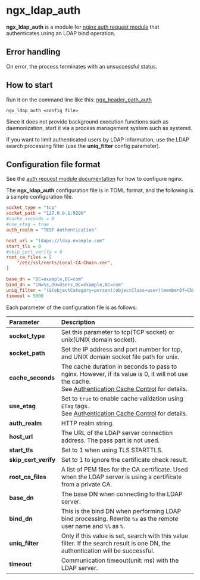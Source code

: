 # ngx\_ldap\_auth

**ngx\_ldap\_auth** is a module for [nginx auth request module](http://nginx.org/en/docs/http/ngx_http_auth_request_module.html) that authenticates using an LDAP bind operation.

## Error handling

On error, the process terminates with an unsuccessful status.

## How to start

Run it on the command line like this:
[ngx_header_path_auth](ngx_header_path_auth.md)
```
ngx_ldap_auth <config file>
```

Since it does not provide background execution functions such as daemonization,
start it via a process management system such as systemd.

If you want to limit authenticated users by LDAP information, use the LDAP search processing filter (use the **uniq\_filter** config parameter).

## Configuration file format

See the [auth request module documentation](http://nginx.org/en/docs/http/ngx_http_auth_request_module.html) for how to configure nginx.

The **ngx\_ldap\_auth** configuration file is in TOML format, and the following is a sample configuration file.

```ini
socket_type = "tcp"
socket_path = "127.0.0.1:9200"
#cache_seconds = 0
#use_etag = true
auth_realm = "TEST Authentication"

host_url = "ldaps://ldap.example.com"
start_tls = 0
#skip_cert_verify = 0
root_ca_files = [
	"/etc/ssl/certs/Local-CA-Chain.cer",
]

base_dn = "DC=example,DC=com"
bind_dn = "CN=%s,OU=Users,DC=example,DC=com"
uniq_filter = "(&(objectCategory=person)(objectClass=user)(memberOf=CN=Group1,DC=example,DC=com)(userPrincipalName=%s@example.com))"
timeout = 5000
```

Each parameter of the configuration file is as follows.

| Parameter | Description |
| :--- | :--- |
| **socket\_type** | Set this parameter to tcp(TCP socket) or unix(UNIX domain socket). |
| **socket\_path** | Set the IP address and port number for tcp, and UNIX domain socket file path for unix. |
| **cache\_seconds** | The cache duration in seconds to pass to nginx. However, if its value is 0, it will not use the cache.<br>See [Authentication Cache Control](proxy_cache.md) for details.|
| **use_etag** | Set to `true` to enable cache validation using `ETag` tags.<br>See [Authentication Cache Control](proxy_cache.md) for details.|
| **auth\_realm** | HTTP realm string. |
| **host\_url** | The URL of the LDAP server connection address. The pass part is not used. |
| **start\_tls** | Set to 1 when using TLS STARTTLS. |
| **skip\_cert\_verify** | Set to 1 to ignore the certificate check result. |
| **root\_ca\_files** | A list of PEM files for the CA certificate. Used when the LDAP server is using a certificate from a private CA. |
| **base\_dn** | The base DN when connecting to the LDAP server. |
| **bind\_dn** | This is the bind DN when performing LDAP bind processing. Rewrite `%s` as the remote user name and `%%` as `%`. |
| **uniq\_filter** | Only if this value is set, search with this value filter. If the search result is one DN, the authentication will be successful. |
| **timeout** | Communication timeout(unit: ms) with the LDAP server. |
